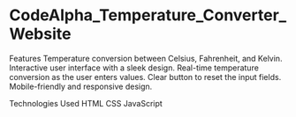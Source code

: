 # CodeAlpha_Temperature_Converter_Website
Features
Temperature conversion between Celsius, Fahrenheit, and Kelvin.
Interactive user interface with a sleek design.
Real-time temperature conversion as the user enters values.
Clear button to reset the input fields.
Mobile-friendly and responsive design.


Technologies Used
HTML 
CSS 
JavaScript 
